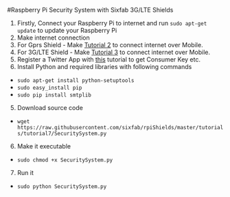#Raspberry Pi Security System with Sixfab 3G/LTE Shields

1. Firstly, Connect your Raspberry Pi to internet and run `sudo apt-get update` to update your Raspberry Pi
2. Make internet connection
  1. For Gprs Shield
    - Make [Tutorial 2](https://github.com/sixfab/rpiShields/tree/master/tutorials/tutorial2) to connect internet over Mobile.
  2. For 3G/LTE Shield
    - Make [Tutorial 3](https://github.com/sixfab/rpiShields/tree/master/tutorials/tutorial2) to connect internet over Mobile.
3. Register a Twitter App with [this](https://iag.me/socialmedia/how-to-create-a-twitter-app-in-8-easy-steps/) tutorial to get Consumer Key etc.
4. Install Python and required libraries with following commands
  - `sudo apt-get install python-setuptools`
  -  `sudo easy_install pip`
  - `sudo pip install smtplib`
  
5. Download source code 
  - `wget https://raw.githubusercontent.com/sixfab/rpiShields/master/tutorials/tutorial7/SecuritySystem.py`

6. Make it executable
  - `sudo chmod +x SecuritySystem.py`

7. Run it
  - `sudo python SecuritySystem.py`

